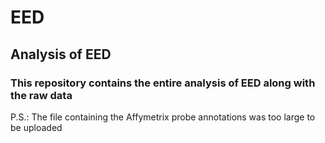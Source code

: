 # EED
## Analysis of EED
### This repository contains the entire analysis of EED along with the raw data
P.S.: The file containing the Affymetrix probe annotations was too large to be uploaded



